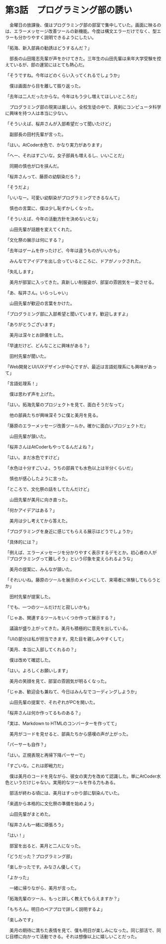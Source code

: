 # 第3話　プログラミング部の誘い

　金曜日の放課後、僕はプログラミング部の部室で集中していた。画面に映るのは、エラーメッセージ改善ツールの新機能。今度は構文エラーだけでなく、型エラーも分かりやすく説明できるようにしたい。

「拓海、新入部員の勧誘はどうするんだ？」

　部長の山田隆志先輩が声をかけてきた。三年生の山田先輩は来年大学受験を控えているが、部の運営にはとても熱心だ。

「そうですね。今年はどのくらい入ってくれるでしょうか」

　僕は画面から目を離して振り返った。

「去年は二人だったからな。今年はもう少し増えてほしいところだ」

　プログラミング部の現実は厳しい。全校生徒の中で、真剣にコンピュータ科学に興味を持つ人は本当に少ない。

「そういえば、桜井さんが入部希望だって聞いたけど」

　副部長の田村先輩が言った。

「はい。AtCoder水色で、かなり実力があります」

「へー、それはすごいな。女子部員も増えるし、いいことだ」

　同期の慎也が口を挟んだ。

「桜井さんって、藤原の幼馴染だろ？」

「そうだよ」

「いいなー。可愛い幼馴染がプログラミングできるなんて」

　慎也の言葉に、僕は少し恥ずかしくなった。

「そういえば、今年の活動方針を決めないとな」

　山田先輩が話題を変えてくれた。

「文化祭の展示は何にする？」

「去年はゲームを作ったけど、今年は違うものがいいかも」

　みんなでアイデアを出し合っているところに、ドアがノックされた。

「失礼します」

　美月が部室に入ってきた。真新しい制服姿が、部室の雰囲気を一変させる。

「あ、桜井さん。いらっしゃい」

　山田先輩が歓迎の言葉をかけた。

「プログラミング部に入部希望と聞いています。歓迎しますよ」

「ありがとうございます」

　美月は深々とお辞儀をした。

「早速だけど、どんなことに興味がある？」

　田村先輩が聞いた。

「Web開発とUI/UXデザインが中心ですが、最近は言語処理系にも興味があって」

「言語処理系！」

　僕は思わず声を上げた。

「はい。拓海先輩のプロジェクトを見て、面白そうだなって」

　他の部員たちが興味深そうに僕と美月を見る。

「藤原のエラーメッセージ改善ツールか。確かに面白いプロジェクトだ」

　山田先輩が頷いた。

「桜井さんはAtCoderもやってるんだよね？」

「はい。まだ水色ですけど」

「水色は十分すごいよ。うちの部員でも水色以上は半分くらいだ」

　慎也が感心したように言った。

「ところで、文化祭の話をしてたんだけど」

　山田先輩が美月に向き直った。

「何かアイデアはある？」

　美月は少し考えてから答えた。

「プログラミングを身近に感じてもらえる展示はどうでしょうか」

「具体的には？」

「例えば、エラーメッセージを分かりやすく表示するデモとか。初心者の人が『プログラミングって難しそう』という印象を変えられるような」

　美月の提案に、みんなが頷いた。

「それいいね。藤原のツールを展示のメインにして、来場者に体験してもらうとか」

　田村先輩が提案した。

「でも、一つのツールだけだと寂しいかも」

「じゃあ、関連するツールをいくつか作って展示する？」

　議論が盛り上がってきた。美月も積極的に意見を出している。

「UIの部分は私が担当できます。見た目を親しみやすくして」

「美月、本当に入部してくれるの？」

　僕は改めて確認した。

「はい。よろしくお願いします」

　美月の笑顔を見て、部室の雰囲気が明るくなった。

「じゃあ、歓迎会も兼ねて、今日はみんなでコーディングしようか」

　山田先輩の提案で、それぞれがPCを開いた。

「桜井さんは何か作ってるものある？」

「実は、Markdown to HTMLのコンバーターを作ってて」

　美月がコードを見せると、部員たちから感嘆の声が上がった。

「パーサーも自作？」

「はい。正規表現と再帰下降パーサーで」

「すごいな。これは即戦力だ」

　僕は美月のコードを見ながら、彼女の実力を改めて認識した。単にAtCoder水色というだけじゃない。実用的なツールを作る力もある。

　部活が終わる頃には、美月はすっかり部に馴染んでいた。

「来週から本格的に文化祭の準備を始めよう」

　山田先輩がまとめた。

「桜井さんも一緒に頑張ろう」

「はい！」

　部室を出ると、美月と二人になった。

「どうだった？プログラミング部」

「楽しかったです。みなさん優しくて」

「よかった」

　一緒に帰りながら、美月が言った。

「拓海先輩のツール、もっと詳しく教えてもらえますか？」

「もちろん。明日のペアプロで詳しく説明するよ」

「楽しみです」

　美月の期待に満ちた表情を見て、僕も明日が楽しみになった。同じ部活で、同じ目標に向かって活動できる。それは想像以上に嬉しいことだった。